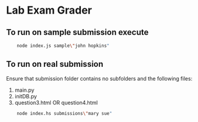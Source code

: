 # Lab Exam Grader

## To run on sample submission execute

```bash
    node index.js sample\"john hopkins"
```

## To run on real submission

Ensure that submission folder contains no subfolders and the following files:

1. main.py
2. initDB.py
3. question3.html OR question4.html


```bash
    node index.hs submissions\"mary sue"
```